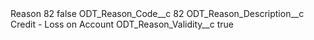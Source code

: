 <?xml version="1.0" encoding="UTF-8"?>
<CustomMetadata xmlns="http://soap.sforce.com/2006/04/metadata" xmlns:xsi="http://www.w3.org/2001/XMLSchema-instance" xmlns:xsd="http://www.w3.org/2001/XMLSchema">
    <label>Reason 82</label>
    <protected>false</protected>
    <values>
        <field>ODT_Reason_Code__c</field>
        <value xsi:type="xsd:string">82</value>
    </values>
    <values>
        <field>ODT_Reason_Description__c</field>
        <value xsi:type="xsd:string">Credit - Loss on Account</value>
    </values>
    <values>
        <field>ODT_Reason_Validity__c</field>
        <value xsi:type="xsd:boolean">true</value>
    </values>
</CustomMetadata>
